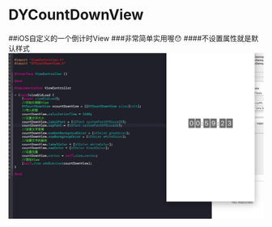 # DYCountDownView
##iOS自定义的一个倒计时View
###非常简单实用喔😯
####不设置属性就是默认样式
![](https://github.com/CoderDeYu/DYCountDownView/blob/master/image/Snip20170929_2.png)

